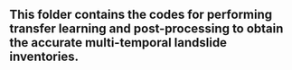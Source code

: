 ## This folder contains the codes for performing transfer learning and post-processing to obtain the accurate multi-temporal landslide inventories.
